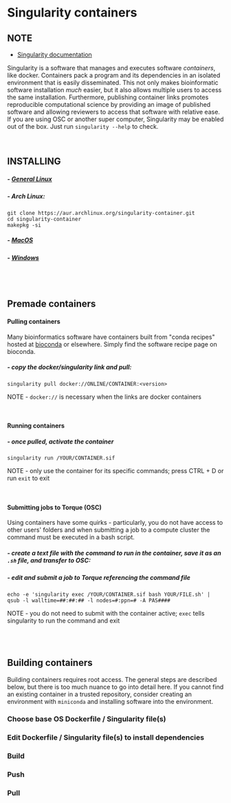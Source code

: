 # Singularity containers

## NOTE
- [Singularity documentation](https://sylabs.io/guides/3.6/user-guide/)

Singularity is a software that manages and executes software *containers*, like docker. Containers pack a program and its dependencies in an isolated environment that is easily disseminated. This not only makes bioinformatic software installation *much* easier, but it also allows multiple users to access the same installation. Furthermore, publishing container links promotes reproducible computational science by providing an image of published software and allowing reviewers to access that software with relative ease. If you are using OSC or another super computer, Singularity may be enabled out of the box. Just run `singularity --help` to check.

<br />

## INSTALLING

##### - [General Linux](https://singularity.lbl.gov/install-linux)
##### - Arch Linux:
```
git clone https://aur.archlinux.org/singularity-container.git
cd singularity-container
makepkg -si
```
##### - [MacOS](https://singularity.lbl.gov/install-mac)
##### - [Windows](https://singularity.lbl.gov/install-windows)

<br /><br />

## Premade containers
#### Pulling containers
Many bioinformatics software have containers built from "conda recipes" hosted at [bioconda](https://bioconda.github.io/) or elsewhere. Simply find the software recipe page on bioconda.
##### - copy the docker/singularity link and pull:
```
singularity pull docker://ONLINE/CONTAINER:<version>
```
NOTE - `docker://` is necessary when the links are docker containers

<br />

#### Running containers
##### - once pulled, activate the container
```
singularity run /YOUR/CONTAINER.sif
```
NOTE - only use the container for its specific commands; press CTRL + D or run `exit` to exit

<br />

#### Submitting jobs to Torque (OSC)
Using containers have some quirks - particularly, you do not have access to other users' folders and when submitting a job to a compute cluster the command must be executed in a bash script.

##### - create a text file with the command to run in the container, save it as an `.sh` file, and transfer to OSC:

##### - edit and submit a job to Torque referencing the command file
```
echo -e 'singularity exec /YOUR/CONTAINER.sif bash YOUR/FILE.sh' | qsub -l walltime=##:##:## -l nodes=#:ppn=# -A PAS####
```
NOTE - you do not need to submit with the container active; `exec` tells singularity to run the command and exit

<br /><br />

## Building containers
Building containers requires root access. The general steps are described below, but there is too much nuance to go into detail here. If you cannot find an existing container in a trusted repository, consider creating an environment with `miniconda` and installing software into the environment.


### Choose base OS Dockerfile / Singularity file(s)


### Edit Dockerfile / Singularity file(s) to install dependencies


### Build


### Push


### Pull
